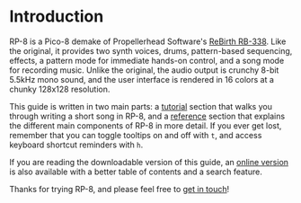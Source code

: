 # Introduction

RP-8 is a Pico-8 demake of Propellerhead Software's [ReBirth RB-338](https://en.wikipedia.org/wiki/ReBirth_RB-338).
Like the original, it provides two synth voices, drums, pattern-based sequencing, effects, a pattern mode for immediate
hands-on control, and a song mode for recording music. Unlike the original, the audio output is crunchy 8-bit 5.5kHz
mono sound, and the user interface is rendered in 16 colors at a chunky 128x128 resolution.

This guide is written in two main parts: a [tutorial](tutorial.md) section that walks you through writing a short song
in RP-8, and a [reference](reference.md) section that explains the different main components of RP-8 in more detail. If
you ever get lost, remember that you can toggle tooltips on and off with `t`, and access keyboard shortcut reminders
with `h`.

If you are reading the downloadable version of this guide, an [online version](https://luchak.github.io/rp8/) is also
available with a better table of contents and a search feature.

Thanks for trying RP-8, and please feel free to [get in touch](contact.md)!
